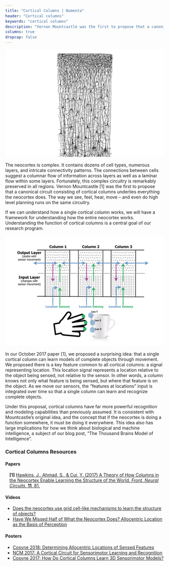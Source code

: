 ```yaml
---
title: "Cortical Columns | Numenta"
header: "Cortical columns"
keywords: "cortical columns"
description: "Vernon Mountcastle was the first to propose that a canonical circuit consisting of cortical columns underlies everything the neocortex does. Understanding the function of cortical columns is a central goal of our research program. On this page, you'll find all our resources regarding cortical columns."
columns: true
dropcap: false
---
```

<section>
<aside>

![Cortical Columns - Cajal](images/cortical-columns-1.png)

</aside>

The neocortex is complex. It contains dozens of cell types, numerous layers, and intricate connectivity patterns. The connections between cells suggest a columnar flow of information across layers as well as a laminar flow within some layers. Fortunately, this complex circuitry is remarkably preserved in all regions. Vernon Mountcastle [1] was the first to propose that a canonical circuit consisting of cortical columns underlies everything the neocortex does. The way we see, feel, hear, move – and even do high level planning runs on the same circuitry.

If we can understand how a single cortical column works, we will have a framework for understanding how the entire neocortex works. Understanding the function of cortical columns is a central goal of our research program.
</section>
<section>
<aside>

![Cortical Columns - Multiple Columns Diagram](images/cortical-columns-2.png)

</aside>
In our October 2017 paper [1], we proposed a surprising idea: that a single cortical column can learn models of complete objects through movement. We proposed there is a key feature common to all cortical columns: a signal representing location. This location signal represents a location relative to the object being sensed, not relative to the sensor. In other words, a column knows not only what feature is being sensed, but where that feature is on the object. As we move our sensors, the “features at locations” input is integrated over time so that a single column can learn and recognize complete objects.

Under this proposal, cortical columns have far more powerful recognition and modeling capabilities than previously assumed.  It is consistent with Mountcastle’s original idea, and the concept that if the neocortex is doing a function somewhere, it must be doing it everywhere. This idea also has large implications for how we think about biological and machine intelligence, a subject of our blog post, “The Thousand Brains Model of Intelligence”.
</section>

### Cortical Columns Resources

#### Papers

<span style="margin-left: 10pt; display:block"><b>[1]</b> <a href="https://numenta.com/resources/papers/a-theory-of-how-columns-in-the-neocortex-enable-learning-the-structure-of-the-world/">Hawkins, J., Ahmad, S., & Cui, Y. (2017) A Theory of How Columns in the Neocortex Enable Learning the Structure of the World. <i>Front. Neural Circuits</i>, <b>11</b>, 81.</a></span>

#### Videos
*	[Does the neocortex use grid cell-like mechanisms to learn the structure of objects?](/company/events/2018/04/16/simons-institute-berkeley/)
*	[Have We Missed Half of What the Neocortex Does? Allocentric Location as the Basis of Perception](/resources/papers-videos-and-more/jeff-hawkins-mit-talk/)

#### Posters
*	[Cosyne 2018: Determining Allocentric Locations of Sensed Features](/resources/papers-videos-and-more/cosyne-2018-allocentric-locations-of-sensed-features/)
*	[NCM 2017: A Cortical Circuit for Sensorimotor Learning and Recognition](/resources/papers-videos-and-more/ncm-2017a-cortical-circuit-for-learning-sensorimotor-representations/)
*	[Cosyne 2017: How Do Cortical Columns Learn 3D Sensorimotor Models?](https://numenta.com/resources/papers-videos-and-more/cosyne-2017-how-do-cortical-columns-learn-3d-sensorimotor-models/)
